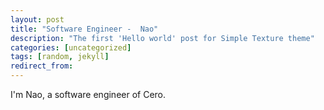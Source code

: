 ```yaml
---
layout: post
title: "Software Engineer -  Nao"
description: "The first 'Hello world' post for Simple Texture theme"
categories: [uncategorized]
tags: [random, jekyll]
redirect_from:
---
```

I'm Nao, a software engineer of Cero.
